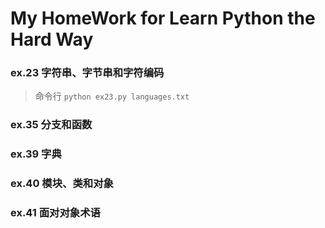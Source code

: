 # My HomeWork for Learn Python the Hard Way
### ex.23 字符串、字节串和字符编码 
> 命令行
> `python ex23.py languages.txt `

### ex.35 分支和函数

### ex.39 字典 
### ex.40 模块、类和对象 
### ex.41 面对对象术语 
